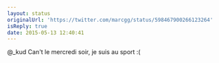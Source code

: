 ```yaml
---
layout: status
originalUrl: 'https://twitter.com/marcgg/status/598467900266123264'
isReply: true
date: 2015-05-13 12:40:41
---
```


@_kud Can't le mercredi soir, je suis au sport :(
